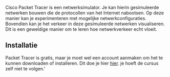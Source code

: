 Cisco Packet Tracer is een netwerksimulator. Je kan hierin gesimuleerde netwerken bouwen die de protocollen van het Internet nabootsen. Op deze manier kan je experimenteren met mogelijke netwerkconfiguraties. Bovendien kan je het verkeer in deze gesimuleerde netwerken visualiseren. Dit is een geweldige manier om te leren hoe netwerkverkeer echt vloeit.

## Installatie
Packet Tracer is gratis, maar je moet wel een account aanmaken om het te kunnen downloaden of installeren. Dit doe je hier [hier](https://skillsforall.com/course/getting-started-cisco-packet-tracer?utm_source=netacad.com&utm_medium=referral&utm_campaign=packet-tracer&courseLang=en-US&userlogin=0). je hoeft de cursus zelf niet te volgen.'